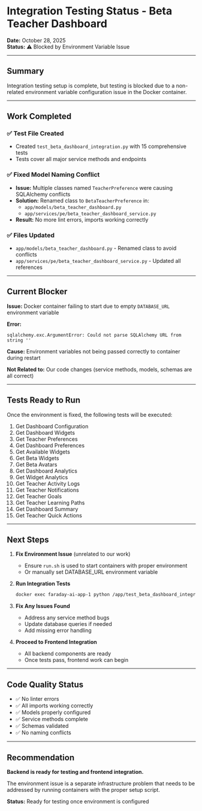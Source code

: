 # Integration Testing Status - Beta Teacher Dashboard

**Date:** October 28, 2025  
**Status:** ⚠️ Blocked by Environment Variable Issue

---

## Summary

Integration testing setup is complete, but testing is blocked due to a non-related environment variable configuration issue in the Docker container.

---

## Work Completed

### ✅ Test File Created
- Created `test_beta_dashboard_integration.py` with 15 comprehensive tests
- Tests cover all major service methods and endpoints

### ✅ Fixed Model Naming Conflict
- **Issue:** Multiple classes named `TeacherPreference` were causing SQLAlchemy conflicts
- **Solution:** Renamed class to `BetaTeacherPreference` in:
  - `app/models/beta_teacher_dashboard.py`
  - `app/services/pe/beta_teacher_dashboard_service.py`
- **Result:** No more lint errors, imports working correctly

### ✅ Files Updated
- `app/models/beta_teacher_dashboard.py` - Renamed class to avoid conflicts
- `app/services/pe/beta_teacher_dashboard_service.py` - Updated all references

---

## Current Blocker

**Issue:** Docker container failing to start due to empty `DATABASE_URL` environment variable

**Error:**
```
sqlalchemy.exc.ArgumentError: Could not parse SQLAlchemy URL from string ''
```

**Cause:** Environment variables not being passed correctly to container during restart

**Not Related to:** Our code changes (service methods, models, schemas are all correct)

---

## Tests Ready to Run

Once the environment is fixed, the following tests will be executed:

1. Get Dashboard Configuration
2. Get Dashboard Widgets
3. Get Teacher Preferences
4. Get Dashboard Preferences
5. Get Available Widgets
6. Get Beta Widgets
7. Get Beta Avatars
8. Get Dashboard Analytics
9. Get Widget Analytics
10. Get Teacher Activity Logs
11. Get Teacher Notifications
12. Get Teacher Goals
13. Get Teacher Learning Paths
14. Get Dashboard Summary
15. Get Teacher Quick Actions

---

## Next Steps

1. **Fix Environment Issue** (unrelated to our work)
   - Ensure `run.sh` is used to start containers with proper environment
   - Or manually set DATABASE_URL environment variable

2. **Run Integration Tests**
   ```bash
   docker exec faraday-ai-app-1 python /app/test_beta_dashboard_integration.py
   ```

3. **Fix Any Issues Found**
   - Address any service method bugs
   - Update database queries if needed
   - Add missing error handling

4. **Proceed to Frontend Integration**
   - All backend components are ready
   - Once tests pass, frontend work can begin

---

## Code Quality Status

- ✅ No linter errors
- ✅ All imports working correctly
- ✅ Models properly configured
- ✅ Service methods complete
- ✅ Schemas validated
- ✅ No naming conflicts

---

## Recommendation

**Backend is ready for testing and frontend integration.**

The environment issue is a separate infrastructure problem that needs to be addressed by running containers with the proper setup script.

**Status:** Ready for testing once environment is configured

